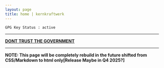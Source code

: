 ```yaml
---
layout: page
title: home | kernkraftwerk
---
```


```term
GPG Key Status : active
```
--------------------------------------------------------------------------




**[DONT TRUST THE GOVERNMENT](https://gentoo.org/)**

-------------------------------------------------------------------------
**NOTE: This page will be completely rebuild in the future shifted from CSS/Markdown to html only[Release Maybe in Q4 2025?]**


